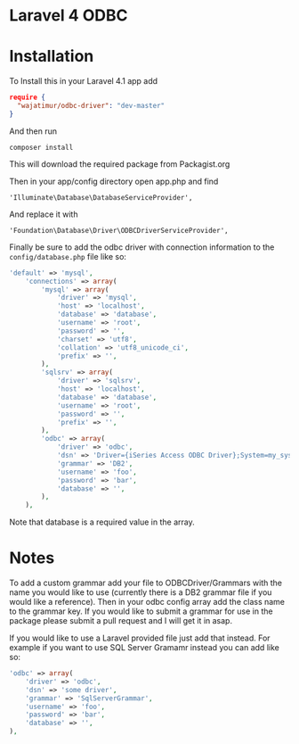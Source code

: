 Laravel 4 ODBC 
==============

Installation
============

To Install this in your Laravel 4.1 app add

```json
require {
  "wajatimur/odbc-driver": "dev-master"
}
```

And then run 

`composer install`

This will download the required package from Packagist.org

Then in your app/config directory open app.php and find 

`'Illuminate\Database\DatabaseServiceProvider',`

And replace it with

`'Foundation\Database\Driver\ODBCDriverServiceProvider',`

Finally be sure to add the odbc driver with connection information to the `config/database.php` file like so:

```php
'default' => 'mysql',
    'connections' => array(
        'mysql' => array(
            'driver' => 'mysql',
            'host' => 'localhost',
            'database' => 'database',
            'username' => 'root',
            'password' => '',
            'charset' => 'utf8',
            'collation' => 'utf8_unicode_ci',
            'prefix' => '',
        ),
        'sqlsrv' => array(
            'driver' => 'sqlsrv',
            'host' => 'localhost',
            'database' => 'database',
            'username' => 'root',
            'password' => '',
            'prefix' => '',
        ),
        'odbc' => array(
            'driver' => 'odbc',
            'dsn' => 'Driver={iSeries Access ODBC Driver};System=my_system_name;',
            'grammar' => 'DB2',
            'username' => 'foo',
            'password' => 'bar',
            'database' => '',
        ),
    ),
```

Note that database is a required value in the array.

Notes
==========

To add a custom grammar add your file to ODBCDriver/Grammars with the name you would like to use (currently there is a DB2 grammar file if you would like a reference). Then in your odbc config array add the class name to the grammar key. If you would like to submit a grammar for use in the package please submit a pull request and I will get it in asap.

If you would like to use a Laravel provided file just add that instead. For example if you want to use SQL Server Gramamr instead you can add like so:

```php
'odbc' => array(
    'driver' => 'odbc',
    'dsn' => 'some driver',
    'grammar' => 'SqlServerGrammar',
    'username' => 'foo',
    'password' => 'bar',
    'database' => '',
),


